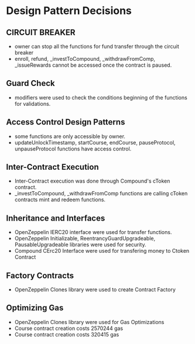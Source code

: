 # Design Pattern Decisions

## CIRCUIT BREAKER
* owner can stop all the functions for fund transfer through the circuit breaker 
* enroll, refund, _investToCompound, _withdrawFromComp, _issueRewards cannot be accessed once the contract is paused.

## Guard Check
* modifiers were used to check the conditions beginning of the     functions for validations. 

## Access Control Design Patterns 
* some functions are only accessible by owner. 
* updateUnlockTimestamp, startCourse, endCourse, pauseProtocol,   unpauseProtocol functions have access control.

## Inter-Contract Execution 
* Inter-Contract execution was done through Compound's cToken contract.
* _investToCompound, _withdrawFromComp functions are calling cToken contracts mint and redeem functions.

## Inheritance and Interfaces
* OpenZeppelin IERC20 interface  were used for transfer functions.
* OpenZeppelin Initializable, ReentrancyGuardUpgradeable, PausableUpgradeable libraries were used for security.
* Compound CErc20 Interface were used for transfering money to Ctoken Contract
 
## Factory Contracts
* OpenZeppelin Clones library were used to create Contract Factory

## Optimizing Gas
* OpenZeppelin Clones library were used for Gas Optimizations
* Course contract creation costs 2570244 gas
* Course contract creation costs  320415 gas
